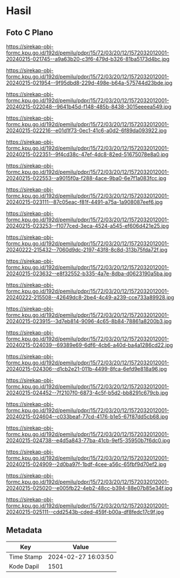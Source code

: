 # Hasil

## Foto C Plano

https://sirekap-obj-formc.kpu.go.id/192d/pemilu/pdpr/15/72/03/20/12/1572032012001-20240215-021745--a9a63b20-c3f6-479d-b326-81ba5173d4bc.jpg

https://sirekap-obj-formc.kpu.go.id/192d/pemilu/pdpr/15/72/03/20/12/1572032012001-20240215-021954--9f95dbd8-229d-498e-b64a-575744d23bde.jpg

https://sirekap-obj-formc.kpu.go.id/192d/pemilu/pdpr/15/72/03/20/12/1572032012001-20240215-022048--9641b45d-f148-485b-8438-3015eeeea549.jpg

https://sirekap-obj-formc.kpu.go.id/192d/pemilu/pdpr/15/72/03/20/12/1572032012001-20240215-022216--e01d1f73-0ec1-41c6-a0d2-6f89da093922.jpg

https://sirekap-obj-formc.kpu.go.id/192d/pemilu/pdpr/15/72/03/20/12/1572032012001-20240215-022351--9f4cd38c-47ef-4dc8-82ed-51675078e8a0.jpg

https://sirekap-obj-formc.kpu.go.id/192d/pemilu/pdpr/15/72/03/20/12/1572032012001-20240215-022553--a9015f0a-f288-4ace-9ba0-6e7f1a083fcc.jpg

https://sirekap-obj-formc.kpu.go.id/192d/pemilu/pdpr/15/72/03/20/12/1572032012001-20240215-023111--87c05eac-f81f-4491-a75a-1a908087eef6.jpg

https://sirekap-obj-formc.kpu.go.id/192d/pemilu/pdpr/15/72/03/20/12/1572032012001-20240215-023253--f1077ced-3eca-4524-a545-ef606d421e25.jpg

https://sirekap-obj-formc.kpu.go.id/192d/pemilu/pdpr/15/72/03/20/12/1572032012001-20240222-215432--7060d9dc-2197-43f8-8c8d-313b75fda72f.jpg

https://sirekap-obj-formc.kpu.go.id/192d/pemilu/pdpr/15/72/03/20/12/1572032012001-20240215-023632--e8f32552-b335-4a7e-8dba-d0623190a5ba.jpg

https://sirekap-obj-formc.kpu.go.id/192d/pemilu/pdpr/15/72/03/20/12/1572032012001-20240222-215508--42649dc8-2be4-4c49-a239-cce733a89928.jpg

https://sirekap-obj-formc.kpu.go.id/192d/pemilu/pdpr/15/72/03/20/12/1572032012001-20240215-023915--3d7eb814-9096-4c65-8b84-78861a8200b3.jpg

https://sirekap-obj-formc.kpu.go.id/192d/pemilu/pdpr/15/72/03/20/12/1572032012001-20240215-024039--69389e69-6df6-4cb6-a40d-ba4a1286cd22.jpg

https://sirekap-obj-formc.kpu.go.id/192d/pemilu/pdpr/15/72/03/20/12/1572032012001-20240215-024306--d1cb2e21-011b-4499-8fca-6efd9e818a96.jpg

https://sirekap-obj-formc.kpu.go.id/192d/pemilu/pdpr/15/72/03/20/12/1572032012001-20240215-024452--7f2107f0-6873-4c5f-b5d2-bb8291c679cb.jpg

https://sirekap-obj-formc.kpu.go.id/192d/pemilu/pdpr/15/72/03/20/12/1572032012001-20240215-024604--c033beaf-77cd-4176-b1e5-67f87dd5cb68.jpg

https://sirekap-obj-formc.kpu.go.id/192d/pemilu/pdpr/15/72/03/20/12/1572032012001-20240215-024738--e4d5a843-77ba-41cb-9ef5-35950b7f6dc0.jpg

https://sirekap-obj-formc.kpu.go.id/192d/pemilu/pdpr/15/72/03/20/12/1572032012001-20240215-024909--2d0ba97f-1bdf-4cee-a56c-65fbf9d70ef2.jpg

https://sirekap-obj-formc.kpu.go.id/192d/pemilu/pdpr/15/72/03/20/12/1572032012001-20240215-025020--e005fb22-4eb2-48cc-b394-88e07b85e34f.jpg

https://sirekap-obj-formc.kpu.go.id/192d/pemilu/pdpr/15/72/03/20/12/1572032012001-20240215-025111--cdd2543b-cded-459f-b00a-df8fedc17c9f.jpg


## Metadata

| Key        | Value               |
| ---------- | ------------------- |
| Time Stamp | 2024-02-27 16:03:50 |
| Kode Dapil | 1501                |



